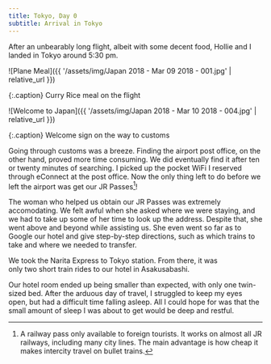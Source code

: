 ```yaml
---
title: Tokyo, Day 0
subtitle: Arrival in Tokyo
---
```


After an unbearably long flight, albeit with some decent food, Hollie and I landed in Tokyo around 5:30 pm.

![Plane Meal]({{ '/assets/img/Japan 2018 - Mar 09 2018 - 001.jpg' | relative_url }})

{:.caption}
Curry Rice meal on the flight

![Welcome to Japan]({{ '/assets/img/Japan 2018 - Mar 10 2018 - 004.jpg' | relative_url }})

{:.caption}
Welcome sign on the way to customs

Going through customs was a breeze. Finding the airport post office, on the other hand, proved more time consuming. We did eventually find it after ten or twenty minutes of searching. I picked up the pocket WiFi I reserved through eConnect at the post office. Now the only thing left to do before we left the airport was get our JR Passes[^1]!

The woman who helped us obtain our JR Passes was extremely accomodating. We felt awful when she asked where we were staying, and we had to take up some of her time to look up the address. Despite that, she went above and beyond while assisting us. She even went so far as to Google our hotel and give step-by-step directions, such as which trains to take and where we needed to transfer.

We took the Narita Express to Tokyo station. From there, it was only two short train rides to our hotel in Asakusabashi.

Our hotel room ended up being smaller than expected, with only one twin-sized bed. After the arduous day of travel, I struggled to keep my eyes open, but had a difficult time falling asleep. All I could hope for was that the small amount of sleep I was about to get would be deep and restful.

[^1]: A railway pass only available to foreign tourists. It works on almost all JR railways, including many city lines. The main advantage is how cheap it makes intercity travel on bullet trains.
